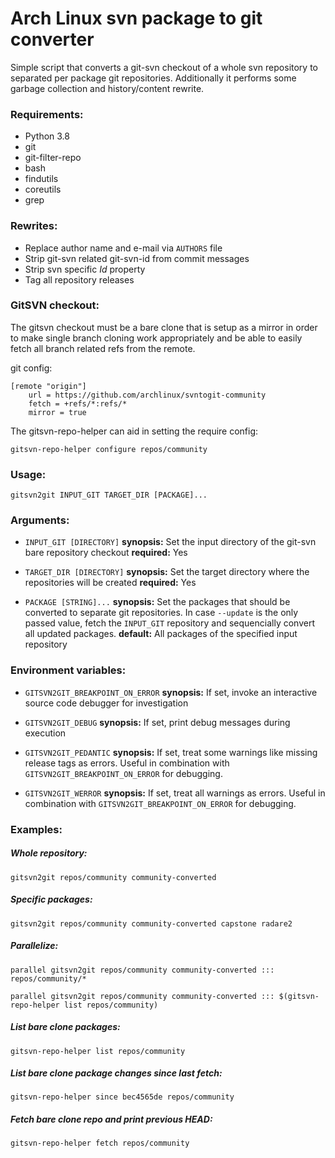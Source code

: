 Arch Linux svn package to git converter
=======================================

Simple script that converts a git-svn checkout of a whole svn repository to
separated per package git repositories. Additionally it performs some garbage
collection and history/content rewrite.

### Requirements:
- Python 3.8
- git
- git-filter-repo
- bash
- findutils
- coreutils
- grep

### Rewrites:
- Replace author name and e-mail via `AUTHORS` file
- Strip git-svn related git-svn-id from commit messages
- Strip svn specific $Id$ property
- Tag all repository releases

### GitSVN checkout:

The gitsvn checkout must be a bare clone that is setup as a mirror in order
to make single branch cloning work appropriately and be able to easily fetch
all branch related refs from the remote.

git config:
```
[remote "origin"]
	url = https://github.com/archlinux/svntogit-community
	fetch = +refs/*:refs/*
	mirror = true
```

The gitsvn-repo-helper can aid in setting the require config:

```
gitsvn-repo-helper configure repos/community
```


### Usage:

    gitsvn2git INPUT_GIT TARGET_DIR [PACKAGE]...


### Arguments:

- `INPUT_GIT [DIRECTORY]`
**synopsis:** Set the input directory of the git-svn bare repository checkout
**required:** Yes


- `TARGET_DIR [DIRECTORY]`
**synopsis:** Set the target directory where the repositories will be created
**required:** Yes


- `PACKAGE [STRING]...`
**synopsis:** Set the packages that should be converted to separate git repositories. In case `--update` is the only passed value, fetch the `INPUT_GIT` repository and sequencially convert all updated packages.
**default:** All packages of the specified input repository


### Environment variables:

- `GITSVN2GIT_BREAKPOINT_ON_ERROR`
**synopsis:** If set, invoke an interactive source code debugger for investigation

- `GITSVN2GIT_DEBUG`
**synopsis:** If set, print debug messages during execution

- `GITSVN2GIT_PEDANTIC`
**synopsis:** If set, treat some warnings like missing release tags as errors. Useful in combination with `GITSVN2GIT_BREAKPOINT_ON_ERROR` for debugging.

- `GITSVN2GIT_WERROR`
**synopsis:** If set, treat all warnings as errors. Useful in combination with `GITSVN2GIT_BREAKPOINT_ON_ERROR` for debugging.


### Examples:
##### Whole repository:

    gitsvn2git repos/community community-converted

##### Specific packages:

    gitsvn2git repos/community community-converted capstone radare2

##### Parallelize:

    parallel gitsvn2git repos/community community-converted ::: repos/community/*

    parallel gitsvn2git repos/community community-converted ::: $(gitsvn-repo-helper list repos/community)

##### List bare clone packages:

    gitsvn-repo-helper list repos/community

##### List bare clone package changes since last fetch:

    gitsvn-repo-helper since bec4565de repos/community

##### Fetch bare clone repo and print previous HEAD:

    gitsvn-repo-helper fetch repos/community
